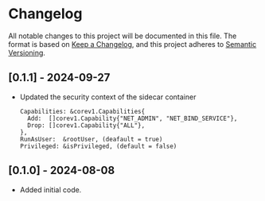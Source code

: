 # Changelog

All notable changes to this project will be documented in this file. The format is based on [Keep a Changelog](https://keepachangelog.com/en/1.0.0/), and this project adheres to [Semantic Versioning](https://semver.org/spec/v2.0.0.html).


## [0.1.1] - 2024-09-27

- Updated the security context of the sidecar container

  ```shell
  Capabilities: &corev1.Capabilities{
    Add:  []corev1.Capability{"NET_ADMIN", "NET_BIND_SERVICE"},
    Drop: []corev1.Capability{"ALL"},
  },
  RunAsUser:  &rootUser, (deafault = true)
  Privileged: &isPrivileged, (default = false)
  ```

## [0.1.0] - 2024-08-08

- Added initial code.

